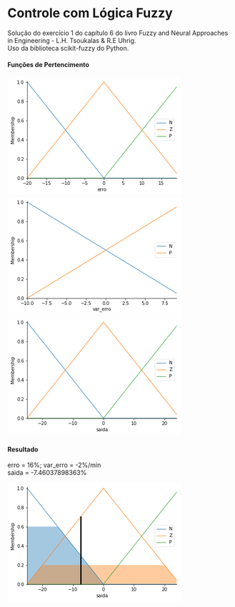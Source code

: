 # Controle com Lógica Fuzzy
Solução do exercício 1 do capítulo 6 do livro Fuzzy and Neural Approaches in Engineering - L.H. Tsoukalas & R.E Uhrig. </br>
Uso da biblioteca scikit-fuzzy do Python.

#### Funções de Pertencimento
![membershiperror](https://github.com/joamilab/controle_inteligente/blob/master/funcaopertencimento_erro.png)
![membershipdeltaerror](https://github.com/joamilab/controle_inteligente/blob/master/funcao_pertencimento_variacao_erro.png)
![membershipoutput](https://github.com/joamilab/controle_inteligente/blob/master/funcao_pertencimento_saida.png)

#### Resultado
erro = 16%; var_erro = -2%/min </br>
saida = -7.46037898363% </br>

![simulation](https://github.com/joamilab/controle_inteligente/blob/master/simulacao.png)

